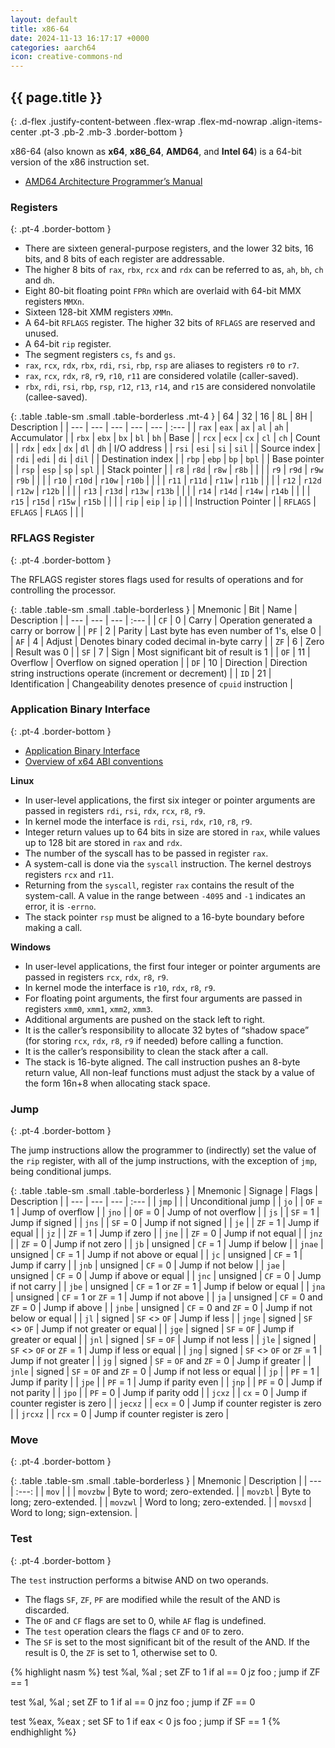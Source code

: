 ```yaml
---
layout: default
title: x86-64
date: 2024-11-13 16:17:17 +0000
categories: aarch64
icon: creative-commons-nd
---
```

## {{ page.title }}
{: .d-flex .justify-content-between .flex-wrap .flex-md-nowrap .align-items-center .pt-3 .pb-2 .mb-3 .border-bottom }

x86-64 (also known as __x64__, __x86_64__, __AMD64__, and __Intel 64__) is a 64-bit version of the x86 instruction set.

- [AMD64 Architecture Programmer’s Manual](https://www.amd.com/content/dam/amd/en/documents/processor-tech-docs/programmer-references/40332.pdf)

### Registers
{: .pt-4 .border-bottom }

- There are sixteen general-purpose registers, and the lower 32 bits, 16 bits, and 8 bits of each register are addressable.
- The higher 8 bits of `rax`, `rbx`, `rcx` and `rdx` can be referred to as, `ah`, `bh`, `ch` and `dh`.
- Eight 80-bit floating point `FPRn` which are overlaid with 64-bit MMX registers `MMXn`. 
- Sixteen 128-bit XMM registers `XMMn`.
- A 64-bit `RFLAGS` register. The higher 32 bits of `RFLAGS` are reserved and unused.
- A 64-bit `rip` register.
- The segment registers `cs`, `fs` and `gs`.
- `rax`, `rcx`, `rdx`, `rbx`, `rdi`, `rsi`, `rbp`, `rsp` are aliases to registers `r0` to `r7`.
- `rax`, `rcx`, `rdx`, `r8`, `r9`, `r10`, `r11` are considered volatile (caller-saved).
- `rbx`, `rdi`, `rsi`, `rbp`, `rsp`, `r12`, `r13`, `r14`, and `r15` are considered nonvolatile (callee-saved).

{: .table .table-sm .small .table-borderless .mt-4 }
| 64 | 32 | 16 | 8L | 8H | Description |
| --- | --- | --- | --- | --- | :--- |
| `rax` | `eax` | `ax` | `al` | `ah` | Accumulator |
| `rbx` | `ebx` | `bx` | `bl` | `bh` | Base |
| `rcx` | `ecx` | `cx` | `cl` | `ch` | Count |
| `rdx` | `edx` | `dx` | `dl` | `dh` | I/O address |
| `rsi` | `esi` | `si` | `sil` | | Source index |
| `rdi` | `edi` | `di` | `dil` | | Destination index |
| `rbp` | `ebp` | `bp` | `bpl` | | Base pointer |
| `rsp` | `esp` | `sp` | `spl` | | Stack pointer |
| `r8` | `r8d` | `r8w` | `r8b` | | |
| `r9` | `r9d` | `r9w` | `r9b` | | |
| `r10` | `r10d` | `r10w` | `r10b` | | |
| `r11` | `r11d` | `r11w` | `r11b` | | |
| `r12` | `r12d` | `r12w` | `r12b` | | |
| `r13` | `r13d` | `r13w` | `r13b` | | |
| `r14` | `r14d` | `r14w` | `r14b` | | |
| `r15` | `r15d` | `r15w` | `r15b` | | |
| `rip` | `eip` | `ip` | | | Instruction Pointer |
| `RFLAGS` | `EFLAGS` | `FLAGS` | | |

### RFLAGS Register
{: .pt-4 .border-bottom }

The RFLAGS register stores flags used for results of operations and for controlling the processor.

{: .table .table-sm .small .table-borderless }
| Mnemonic | Bit | Name | Description |
| --- | --- | --- | :--- |
| `CF` | 0 | Carry | Operation generated a carry or borrow |
| `PF` | 2 | Parity | Last byte has even number of 1's, else 0 |
| `AF` | 4 | Adjust | Denotes binary coded decimal in-byte carry |
| `ZF` | 6 | Zero | Result was 0 |
| `SF` | 7 | Sign | Most significant bit of result is 1 |
| `OF` | 11 | Overflow | Overflow on signed operation |
| `DF` | 10 | Direction | Direction string instructions operate (increment or decrement) |
| `ID` | 21 | Identification | Changeability denotes presence of `cpuid` instruction |

### Application Binary Interface
{: .pt-4 .border-bottom }

- [Application Binary Interface](https://raw.githubusercontent.com/wiki/hjl-tools/x86-psABI/x86-64-psABI-1.0.pdf)
- [Overview of x64 ABI conventions](https://learn.microsoft.com/en-us/cpp/build/x64-software-conventions?view=msvc-170)

__Linux__

- In user-level applications, the first six integer or pointer arguments are passed in registers `rdi`, `rsi`, `rdx`, `rcx`, `r8`, `r9`.
- In kernel mode the interface is `rdi`, `rsi`, `rdx`, `r10`, `r8`, `r9`.
- Integer return values up to 64 bits in size are stored in `rax`, while values up to 128 bit are stored in `rax` and `rdx`.
- The number of the syscall has to be passed in register `rax`.
- A system-call is done via the `syscall` instruction. The kernel destroys registers `rcx` and `r11`.
- Returning from the `syscall`, register `rax` contains the result of the system-call. A value in the range between 
`-4095` and `-1` indicates an error, it is `-errno`.
- The stack pointer `rsp` must be aligned to a 16-byte boundary before making a call.

__Windows__

- In user-level applications, the first four integer or pointer arguments are passed in registers `rcx`, `rdx`, `r8`, `r9`.
- In kernel mode the interface is `r10`, `rdx`, `r8`, `r9`.
- For floating point arguments, the first four arguments are passed in registers `xmm0`, `xmm1`, `xmm2`, `xmm3`.
- Additional arguments are pushed on the stack left to right.
- It is the caller’s responsibility to allocate 32 bytes of “shadow space” (for storing `rcx`, `rdx`, `r8`, `r9` if needed) before calling a function.
- It is the caller’s responsibility to clean the stack after a call.
- The stack is 16-byte aligned. The call instruction pushes an 8-byte return value, All non-leaf functions must adjust the stack by a value of the form 16n+8 when allocating stack space.

### Jump
{: .pt-4 .border-bottom }

The jump instructions allow the programmer to (indirectly) set the value of the `rip` register, with
all of the jump instructions, with the exception of `jmp`, being conditional jumps.

{: .table .table-sm .small .table-borderless }
| Mnemonic | Signage | Flags | Description |
| --- | --- | --- | :--- |
| `jmp` | | | Unconditional jump |
| `jo` | | `OF` = 1 | Jump of overflow |
| `jno` | | `OF` = 0 | Jump of not overflow |
| `js` | | `SF` = 1 | Jump if signed |
| `jns` | | `SF` = 0 | Jump if not signed |
| `je` | | `ZF` = 1 | Jump if equal |
| `jz` | | `ZF` = 1 | Jump if zero |
| `jne` | | `ZF` = 0 | Jump if not equal |
| `jnz` | | `ZF` = 0 | Jump if not zero |
| `jb` | unsigned | `CF` = 1 | Jump if below |
| `jnae` | unsigned | `CF` = 1 | Jump if not above or equal |
| `jc` | unsigned | `CF` = 1 | Jump if carry |
| `jnb` | unsigned | `CF` = 0 | Jump if not below |
| `jae` | unsigned | `CF` = 0 | Jump if above or equal |
| `jnc` | unsigned | `CF` = 0 | Jump if not carry |
| `jbe` | unsigned | `CF` = 1 or `ZF` = 1 | Jump if below or equal |
| `jna` | unsigned | `CF` = 1 or `ZF` = 1 | Jump if not above |
| `ja` | unsigned | `CF` = 0 and `ZF` = 0 | Jump if above |
| `jnbe` | unsigned | `CF` = 0 and `ZF` = 0 | Jump if not below or equal |
| `jl` | signed | `SF` <> `OF` | Jump if less |
| `jnge` | signed | `SF` <> `OF` | Jump if not greater or equal |
| `jge` | signed | `SF` = `OF` | Jump if greater or equal |
| `jnl` | signed | `SF` = `OF` | Jump if not less |
| `jle` | signed | `SF` <> `OF` or `ZF` = 1 | Jump if less or equal |
| `jng` | signed | `SF` <> `OF` or `ZF` = 1 | Jump if not greater |
| `jg` | signed | `SF` = `OF` and `ZF` = 0 | Jump if greater |
| `jnle` | signed | `SF` = `OF` and `ZF` = 0 | Jump if not less or equal |
| `jp` | | `PF` = 1 | Jump if parity |
| `jpe` | | `PF` = 1 | Jump if parity even |
| `jnp` | | `PF` = 0 | Jump if not parity |
| `jpo` | | `PF` = 0 | Jump if parity odd |
| `jcxz` | | `cx` = 0 | Jump if counter register is zero |
| `jecxz` | | `ecx` = 0 | Jump if counter register is zero |
| `jrcxz` | | `rcx` = 0 | Jump if counter register is zero |

### Move
{: .pt-4 .border-bottom }

{: .table .table-sm .small .table-borderless }
| Mnemonic | Description |
| --- | :---: |
| `mov`    | |
| `movzbw` | Byte to word; zero-extended. |
| `movzbl` | Byte to long; zero-extended. |
| `movzwl` | Word to long; zero-extended. |
| `movsxd` | Word to long; sign-extension. |

### Test
{: .pt-4 .border-bottom }

The `test` instruction performs a bitwise AND on two operands.

- The flags `SF`, `ZF`, `PF` are modified while the result of the AND is discarded.
- The `OF` and `CF` flags are set to 0, while `AF` flag is undefined.
- The `test` operation clears the flags `CF` and `OF` to zero.
- The `SF` is set to the most significant bit of the result of the AND. If the result is 0, the `ZF` is set to 1, otherwise set to 0.

{% highlight nasm %}
test    %al, %al            ; set ZF to 1 if al == 0
jz      foo                 ; jump if ZF == 1

test    %al, %al            ; set ZF to 1 if al == 0
jnz     foo                 ; jump if ZF == 0

test    %eax, %eax          ; set SF to 1 if eax < 0
js      foo                 ; jump if SF == 1
{% endhighlight %}
